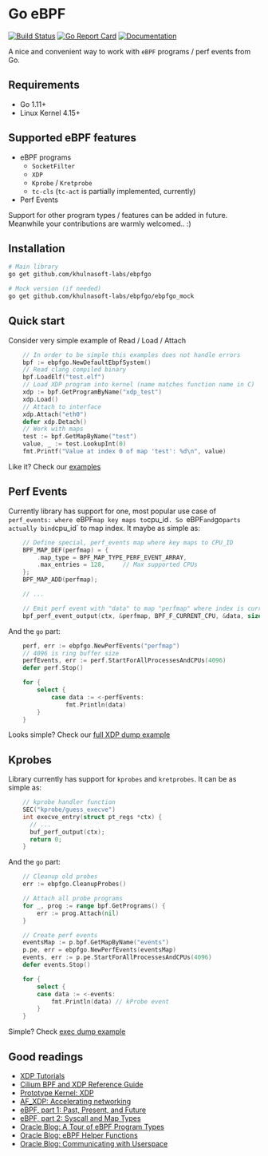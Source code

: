 # Go eBPF
[![Build Status](https://github.com/khulnasoft-labs/ebpfgo/actions/workflows/go.yml/badge.svg)](https://github.com/khulnasoft-labs/ebpfgo/actions?query=branch%3Amaster)
[![Go Report Card](https://goreportcard.com/badge/github.com/khulnasoft-labs/ebpfgo)](https://goreportcard.com/report/github.com/khulnasoft-labs/ebpfgo)
[![Documentation](https://godoc.org/github.com/khulnasoft-labs/ebpfgo?status.svg)](http://godoc.org/github.com/khulnasoft-labs/ebpfgo)

A nice and convenient way to work with `eBPF` programs / perf events from Go.

## Requirements
- Go 1.11+
- Linux Kernel 4.15+

## Supported eBPF features
- eBPF programs
    - `SocketFilter`
    - `XDP`
    - `Kprobe` / `Kretprobe`
    - `tc-cls` (`tc-act` is partially implemented, currently)
- Perf Events

Support for other program types / features can be added in future.
Meanwhile your contributions are warmly welcomed.. :)

## Installation
```bash
# Main library
go get github.com/khulnasoft-labs/ebpfgo

# Mock version (if needed)
go get github.com/khulnasoft-labs/ebpfgo/ebpfgo_mock
```

## Quick start
Consider very simple example of Read / Load / Attach
```go
    // In order to be simple this examples does not handle errors
    bpf := ebpfgo.NewDefaultEbpfSystem()
    // Read clang compiled binary
    bpf.LoadElf("test.elf")
    // Load XDP program into kernel (name matches function name in C)
    xdp := bpf.GetProgramByName("xdp_test")
    xdp.Load()
    // Attach to interface
    xdp.Attach("eth0")
    defer xdp.Detach()
    // Work with maps
    test := bpf.GetMapByName("test")
    value, _ := test.LookupInt(0)
    fmt.Printf("Value at index 0 of map 'test': %d\n", value)
```
Like it? Check our [examples](https://github.com/khulnasoft-labs/ebpfgo/tree/master/examples/)

## Perf Events
Currently library has support for one, most popular use case of `perf_events: where `eBPF` map key maps to `cpu_id`.
So `eBPF` and `go` parts actually bind `cpu_id` to map index. It maybe as simple as:

```c
    // Define special, perf_events map where key maps to CPU_ID
    BPF_MAP_DEF(perfmap) = {
        .map_type = BPF_MAP_TYPE_PERF_EVENT_ARRAY,
        .max_entries = 128,     // Max supported CPUs
    };
    BPF_MAP_ADD(perfmap);

    // ...

    // Emit perf event with "data" to map "perfmap" where index is current CPU_ID
    bpf_perf_event_output(ctx, &perfmap, BPF_F_CURRENT_CPU, &data, sizeof(data));
```

And the `go` part:
```go
    perf, err := ebpfgo.NewPerfEvents("perfmap")
    // 4096 is ring buffer size
    perfEvents, err := perf.StartForAllProcessesAndCPUs(4096)
    defer perf.Stop()

    for {
        select {
            case data := <-perfEvents:
                fmt.Println(data)
        }
    }
```
Looks simple? Check our [full XDP dump example](https://github.com/khulnasoft-labs/ebpfgo/tree/master/examples/xdp/xdp_dump)

## Kprobes
Library currently has support for `kprobes` and `kretprobes`.
It can be as simple as:

```c
    // kprobe handler function
    SEC("kprobe/guess_execve")
    int execve_entry(struct pt_regs *ctx) {
      // ...
      buf_perf_output(ctx);
      return 0;
    }
```
And the `go` part:
```go
	// Cleanup old probes
	err := ebpfgo.CleanupProbes()

	// Attach all probe programs
	for _, prog := range bpf.GetPrograms() {
		err := prog.Attach(nil)
	}

	// Create perf events
	eventsMap := p.bpf.GetMapByName("events")
	p.pe, err = ebpfgo.NewPerfEvents(eventsMap)
	events, err := p.pe.StartForAllProcessesAndCPUs(4096)
	defer events.Stop()

	for {
		select {
		case data := <-events:
			fmt.Println(data) // kProbe event
		}
	}
```
Simple? Check [exec dump example](https://github.com/khulnasoft-labs/ebpfgo/tree/master/examples/kprobe/exec_dump)

## Good readings
- [XDP Tutorials](https://github.com/xdp-project/xdp-tutorial)
- [Cilium BPF and XDP Reference Guide](https://docs.cilium.io/en/latest/bpf/)
- [Prototype Kernel: XDP](https://prototype-kernel.readthedocs.io/en/latest/networking/XDP/index.html)
- [AF_XDP: Accelerating networking](https://lwn.net/Articles/750845/)
- [eBPF, part 1: Past, Present, and Future](https://ferrisellis.com/posts/ebpf_past_present_future/)
- [eBPF, part 2: Syscall and Map Types](https://ferrisellis.com/posts/ebpf_syscall_and_maps/)
- [Oracle Blog: A Tour of eBPF Program Types](https://blogs.oracle.com/linux/notes-on-bpf-1)
- [Oracle Blog: eBPF Helper Functions](https://blogs.oracle.com/linux/notes-on-bpf-2)
- [Oracle Blog: Communicating with Userspace](https://blogs.oracle.com/linux/notes-on-bpf-3)

